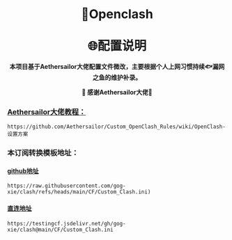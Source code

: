<h1 align="center"> 🎯Openclash<br>⠀<br>🌐配置说明</h1>

<p align="center"><b>本项目基于Aethersailor大佬配置文件微改，主要根据个人上网习惯持续🐟漏网之鱼的维护补录。</b></p>
<p align="center"><b>🙏 感谢Aethersailor大佬🙏</b></p>

### [Aethersailor大佬教程：](https://github.com/Aethersailor/Custom_OpenClash_Rules/wiki/OpenClash-设置方案)

```
https://github.com/Aethersailor/Custom_OpenClash_Rules/wiki/OpenClash-设置方案
```

### 本订阅转换模板地址：
#### [github地址](https://raw.githubusercontent.com/gog-xie/clash/refs/heads/main/CF/Custom_Clash.ini)

```
https://raw.githubusercontent.com/gog-xie/clash/refs/heads/main/CF/Custom_Clash.ini)
```

#### [直连地址](https://testingcf.jsdelivr.net/gh/gog-xie/clash@main/CF/Custom_Clash.ini)

```
https://testingcf.jsdelivr.net/gh/gog-xie/clash@main/CF/Custom_Clash.ini
```
